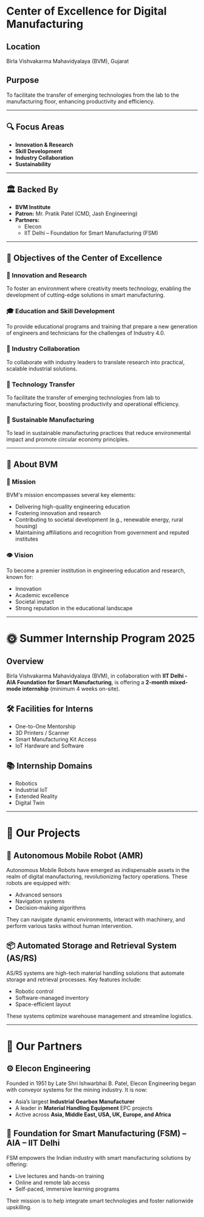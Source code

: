 # Center of Excellence for Digital Manufacturing

## Location
Birla Vishvakarma Mahavidyalaya (BVM), Gujarat

## Purpose
To facilitate the transfer of emerging technologies from the lab to the manufacturing floor, enhancing productivity and efficiency.

---

## 🔍 Focus Areas
- **Innovation & Research**
- **Skill Development**
- **Industry Collaboration**
- **Sustainability**

---

## 🏛️ Backed By
- **BVM Institute**
- **Patron:** Mr. Pratik Patel (CMD, Jash Engineering)
- **Partners:**
  - Elecon
  - IIT Delhi – Foundation for Smart Manufacturing (FSM)

---

## 🎯 Objectives of the Center of Excellence

### 🔬 Innovation and Research
To foster an environment where creativity meets technology, enabling the development of cutting-edge solutions in smart manufacturing.

### 🎓 Education and Skill Development
To provide educational programs and training that prepare a new generation of engineers and technicians for the challenges of Industry 4.0.

### 🤝 Industry Collaboration
To collaborate with industry leaders to translate research into practical, scalable industrial solutions.

### 🔄 Technology Transfer
To facilitate the transfer of emerging technologies from lab to manufacturing floor, boosting productivity and operational efficiency.

### 🌱 Sustainable Manufacturing
To lead in sustainable manufacturing practices that reduce environmental impact and promote circular economy principles.

---

## 🏫 About BVM

### 🎯 Mission
BVM's mission encompasses several key elements:
- Delivering high-quality engineering education
- Fostering innovation and research
- Contributing to societal development (e.g., renewable energy, rural housing)
- Maintaining affiliations and recognition from government and reputed institutes

### 👁️ Vision
To become a premier institution in engineering education and research, known for:
- Innovation
- Academic excellence
- Societal impact
- Strong reputation in the educational landscape

---

# 🌞 Summer Internship Program 2025

## Overview
Birla Vishvakarma Mahavidyalaya (BVM), in collaboration with **IIT Delhi - AIA Foundation for Smart Manufacturing**, is offering a **2-month mixed-mode internship** (minimum 4 weeks on-site).

## 🛠️ Facilities for Interns
- One-to-One Mentorship
- 3D Printers / Scanner
- Smart Manufacturing Kit Access
- IoT Hardware and Software

## 📚 Internship Domains
- Robotics
- Industrial IoT
- Extended Reality
- Digital Twin

---

# 🧪 Our Projects

## 🤖 Autonomous Mobile Robot (AMR)
Autonomous Mobile Robots have emerged as indispensable assets in the realm of digital manufacturing, revolutionizing factory operations. These robots are equipped with:
- Advanced sensors
- Navigation systems
- Decision-making algorithms

They can navigate dynamic environments, interact with machinery, and perform various tasks without human intervention.

## 📦 Automated Storage and Retrieval System (AS/RS)
AS/RS systems are high-tech material handling solutions that automate storage and retrieval processes. Key features include:
- Robotic control
- Software-managed inventory
- Space-efficient layout

These systems optimize warehouse management and streamline logistics.

---

# 🤝 Our Partners

## ⚙️ Elecon Engineering
Founded in 1951 by Late Shri Ishwarbhai B. Patel, Elecon Engineering began with conveyor systems for the mining industry. It is now:
- Asia’s largest **Industrial Gearbox Manufacturer**
- A leader in **Material Handling Equipment** EPC projects
- Active across **Asia, Middle East, USA, UK, Europe, and Africa**

## 🧠 Foundation for Smart Manufacturing (FSM) – AIA – IIT Delhi
FSM empowers the Indian industry with smart manufacturing solutions by offering:
- Live lectures and hands-on training
- Online and remote lab access
- Self-paced, immersive learning programs

Their mission is to help integrate smart technologies and foster nationwide upskilling.

